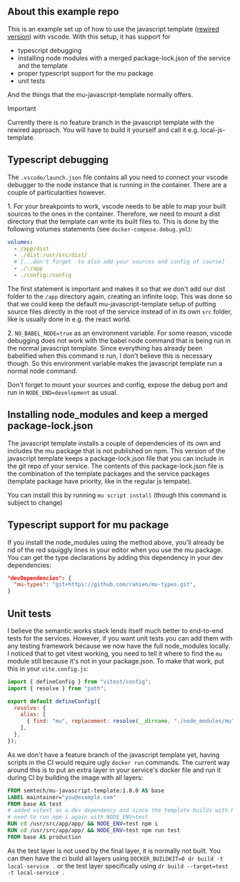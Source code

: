 ## About this example repo

This is an example set up of how to use the javascript template ([rewired version](https://github.com/mu-semtech/mu-javascript-template/pull/68)) with vscode. With this setup, it has support for

- typescript debugging
- installing node modules with a merged package-lock.json of the service and the template
- proper typescript support for the mu package
- unit tests

And the things that the mu-javascript-template normally offers.

> [!IMPORTANT]
> Currently there is no feature branch in the javascript template with the rewired approach. You will have to build it yourself and call it e.g. local-js-template.

## Typescript debugging

The `.vscode/launch.json` file contains all you need to connect your vscode debugger to the node instance that is running in the container. There are a couple of particularities however.

1\. For your breakpoints to work, vscode needs to be able to map your built sources to the ones in the container. Therefore, we need to mount a dist directory that the template can write its built files to. This is done by the following volumes statements (see `docker-compose.debug.yml`):

```yaml
volumes:
  - /app/dist
  - ./dist:/usr/src/dist/
  # [...don't forget  to also add your sources and config of course]
  - ./:/app
  - ./config:/config
```

The first statement is important and makes it so that we don't add our dist folder to the `/app` directory again, creating an infinite loop. This was done so that we could keep the default mu-javascript-template setup of putting source files directly in the root of the service instead of in its own `src` folder, like is usually done in e.g. the react world.

2\. `NO_BABEL_NODE=true` as an environment variable. For some reason, vscode debugging does not work with the babel node command that is being run in the normal javascript template. Since everything has already been babelified when this command is run, I don't believe this is necessary though. So this environment variable makes the javascript template run a normal node command.

Don't forget to mount your sources and config, expose the debug port and run in `NODE_END=development` as usual.

## Installing node_modules and keep a merged package-lock.json

The javascript template installs a couple of dependencies of its own and includes the mu package that is not published on npm. This version of the javascript template keeps a package-lock.json file that you can include in the git repo of your service. The contents of this package-lock.json file is the combination of the template packages and the service packages (template package have priority, like in the regular js tempate).

You can install this by running `mu script install` (though this command is subject to change)

## Typescript support for mu package

If you install the node_modules using the method above, you'll already be rid of the red squiggly lines in your editor when you use the mu package. You can get the type declarations by adding this dependency in your dev dependencies:

```json
"devDependencies": {
  "mu-types": "git+https://github.com/rahien/mu-types.git",
}
```

## Unit tests

I believe the semantic.works stack lends itself much better to end-to-end tests for the services. However, if you want unit tests you can add them with any testing framework because we now have the full node_modules locally. I noticed that to get vitest working, you need to tell it where to find the `mu` module still because it's not in your package.json. To make that work, put this in your `vite.config.js`:

```js
import { defineConfig } from "vitest/config";
import { resolve } from "path";

export default defineConfig({
  resolve: {
    alias: [
      { find: "mu", replacement: resolve(__dirname, "./node_modules/mu") },
    ],
  },
});
```

As we don't have a feature branch of the javascript template yet, having scripts in the CI would require ugly `docker run` commands. The current way around this is to put an extra layer in your service's docker file and run it during CI by building the image with all layers:

```Dockerfile
FROM semtech/mu-javascript-template:1.8.0 AS base
LABEL maintainer="you@example.com"
FROM base AS test
# added vitest as a dev dependency and since the template builds with NODE_ENV=production it's discarded
# need to run npm i again with NODE_ENV=test
RUN cd /usr/src/app/app/ && NODE_ENV=test npm i
RUN cd /usr/src/app/app/ && NODE_ENV=test npm run test
FROM base AS production
```

As the test layer is not used by the final layer, it is normally not built. You can then have the ci build all layers using `DOCKER_BUILDKIT=0 dr build -t local-service .` or the test layer specifically using `dr build --target=test -t local-service .`
